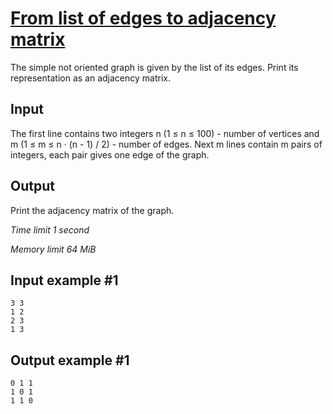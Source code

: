 # [From list of edges to adjacency matrix](https://www.e-olymp.com/en/problems/4763)

The simple not oriented graph is given by the list of its edges. Print its representation as an adjacency matrix.

## Input

The first line contains two integers n (1 ≤ n ≤ 100) - number of vertices and m (1 ≤ m ≤ n · (n - 1) / 2) - number of edges. Next m lines contain m pairs of integers, each pair gives one edge of the graph.

## Output

Print the adjacency matrix of the graph.

_Time limit 1 second_

_Memory limit 64 MiB_

## Input example #1
```
3 3
1 2
2 3
1 3
```

## Output example #1
```
0 1 1
1 0 1
1 1 0
```
